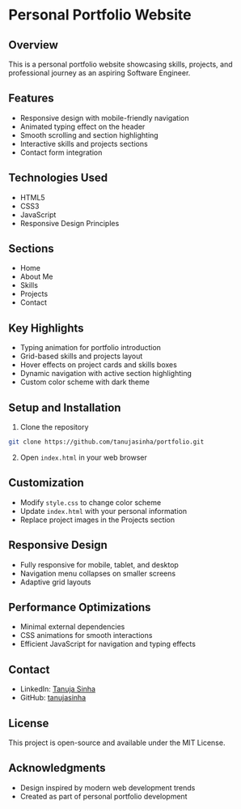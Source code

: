 # Personal Portfolio Website

## Overview
This is a personal portfolio website showcasing skills, projects, and professional journey as an aspiring Software Engineer.

## Features
- Responsive design with mobile-friendly navigation
- Animated typing effect on the header
- Smooth scrolling and section highlighting
- Interactive skills and projects sections
- Contact form integration

## Technologies Used
- HTML5
- CSS3
- JavaScript
- Responsive Design Principles

## Sections
- Home
- About Me
- Skills
- Projects
- Contact

## Key Highlights
- Typing animation for portfolio introduction
- Grid-based skills and projects layout
- Hover effects on project cards and skills boxes
- Dynamic navigation with active section highlighting
- Custom color scheme with dark theme

## Setup and Installation
1. Clone the repository
```bash
git clone https://github.com/tanujasinha/portfolio.git
```

2. Open `index.html` in your web browser

## Customization
- Modify `style.css` to change color scheme
- Update `index.html` with your personal information
- Replace project images in the Projects section

## Responsive Design
- Fully responsive for mobile, tablet, and desktop
- Navigation menu collapses on smaller screens
- Adaptive grid layouts

## Performance Optimizations
- Minimal external dependencies
- CSS animations for smooth interactions
- Efficient JavaScript for navigation and typing effects

## Contact
- LinkedIn: [Tanuja Sinha](https://www.linkedin.com/in/tanuja-sinha)
- GitHub: [tanujasinha](https://github.com/tanujasinha)

## License
This project is open-source and available under the MIT License.

## Acknowledgments
- Design inspired by modern web development trends
- Created as part of personal portfolio development
